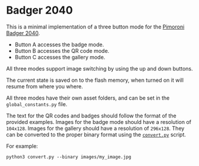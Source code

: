 # Badger 2040

This is a minimal implementation of a three button mode for the [Pimoroni Badger 2040](https://shop.pimoroni.com/products/badger-2040).

* Button A accesses the badge mode.
* Button B accesses the QR code mode.
* Button C accesses the gallery mode.

All three modes support image switching by using the up and down buttons.

The current state is saved on to the flash memory, when turned on it will resume from where you where.

All three modes have their own asset folders, and can be set in the `global_constants.py` file.

The text for the QR codes and badges should follow the format of the provided examples. Images for the badge mode should have a resolution of `104x128`. Images for the gallery should have a resolution of `296x128`. They can be converted to the proper binary format using the [`convert.py`](https://github.com/pimoroni/pimoroni-pico/tree/main/examples/badger2040/image_converter) script.

For example:
```
python3 convert.py --binary images/my_image.jpg
```
